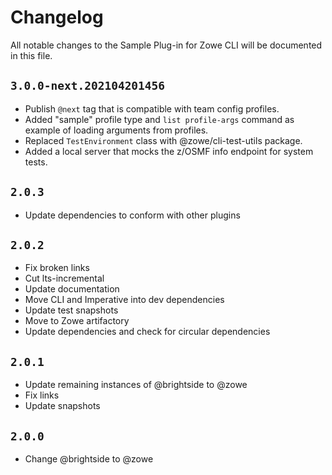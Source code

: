 # Changelog

All notable changes to the Sample Plug-in for Zowe CLI will be documented in this file.

## `3.0.0-next.202104201456`

- Publish `@next` tag that is compatible with team config profiles.
- Added "sample" profile type and `list profile-args` command as example of loading arguments from profiles.
- Replaced `TestEnvironment` class with @zowe/cli-test-utils package.
- Added a local server that mocks the z/OSMF info endpoint for system tests.

## `2.0.3`

- Update dependencies to conform with other plugins

## `2.0.2`

- Fix broken links
- Cut lts-incremental
- Update documentation
- Move CLI and Imperative into dev dependencies
- Update test snapshots
- Move to Zowe artifactory
- Update dependencies and check for circular dependencies

## `2.0.1`

- Update remaining instances of @brightside to @zowe
- Fix links
- Update snapshots

## `2.0.0`

- Change @brightside to @zowe